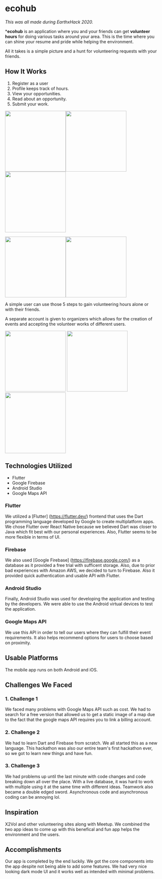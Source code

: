 # ecohub

_This was all made during EarthxHack 2020._

***ecohub** is an application where you and your friends can get **volunteer hours**
for doing various tasks around your area. This is the time where you can shine your
resume and pride while helping the environment.

All it takes is a simple picture and a hunt for volunteering requests with your friends.

## How It Works
1. Register as a user    
2. Profile keeps track of hours.    
3. View your opportunities.
4. Read about an opportunity.    
5. Submit your work.

 <img src="/images/step1.PNG" width="200"><img src="/images/step2.PNG" width="200"><img src="/images/step3.png" width="200">
 
 <img src="/images/step4.PNG" width="200"><img src="/images/step5.png" width="200">


A simple user can use those 5 steps to gain volunteering hours alone or with their
friends.

A separate account is given to organizers which allows for the creation of events
and accepting the volunteer works of different users.

<img src="/images/Map.png" width="200"> <img src="/images/Feed.png" width="200"> <img src="/images/acceptdeny.png" width="200">

## Technologies Utilized

 * Flutter
 * Google Firebase
 * Android Studio
 * Google Maps API

### Flutter
We utilized a [Flutter] (https://flutter.dev/) frontend that uses the Dart programming language developed by
Google to create multiplatform apps. We chose Flutter over React Native because we believed
Dart was closer to Java which fit best with our personal experiences. Also, Flutter seems to be
more flexible in terms of UI.

### Firebase
We also used [Google Firebase] (https://firebase.google.com/) as a database as it provided a free
trial with sufficent storage. Also, due to prior bad experiences with Amazon AWS, we decided to turn
to Firebase. Also it provided quick authentication and usable API with Flutter.

### Android Studio
Finally, Android Studio was used for developing the application and testing by the developers. We
were able to use the Android virtual devices to test the application.

### Google Maps API
We use this API in order to tell our users where they can fulfill their event requirements. It
also helps recommend options for users to choose based on proximity.

## Usable Platforms

The mobile app runs on both Android and iOS.

## Challenges We Faced

### 1. Challenge 1

We faced many problems with Google Maps API such as cost. We had to search for a free version that
allowed us to get a static image of a map due to the fact that the google maps API requires you
to link a billing account.

### 2. Challenge 2

We had to learn Dart and Firebase from scratch. We all started this as a new language. This hackathon
was also our entire team's first hackathon ever, so we got to learn new things and have fun.

### 3. Challenge 3

We had problems up until the last minute with code changes and code breaking down all over the place.
With a live database, it was hard to work with multiple using it at the same time with different ideas.
Teamwork also became a double edged sword. Asynchronous code and asynchronous coding can be annoying lol.

## Inspiration

X2Vol and other volunteering sites along with Meetup. We combined the two app ideas to come up with this
benefical and fun app helps the environment and the users.

## Accomplishments

Our app is completed by the end luckily. We got the core components into the app despite not being able
to add some features. We had very nice looking dark mode UI and it works well as intended with minimal
problems.


